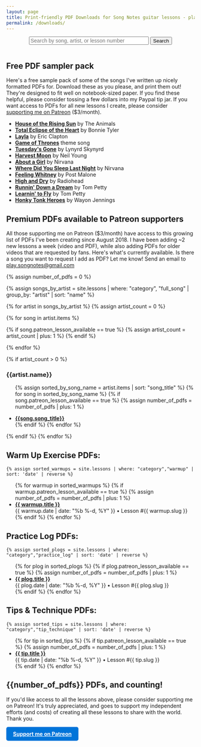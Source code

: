 ```yaml
---
layout: page
title: Print-friendly PDF Downloads for Song Notes guitar lessons - playsongnotes.com
permalink: /downloads/
---
```


  <!-- <div style="background: #FFA; padding: 16px; margin: 24px auto; max-width: 480px;">
    <p style="margin: 0;"><strong>Psst... I just launched a Patreon page!</strong> Get print-friendly PDFs for each new lesson I make for only $3/month. <a href="https://www.patreon.com/songnotes">Learn more »</a></p>
  </div> -->

<div style="text-align: center;">
  <form action="/search/" method="get" style="display: inline-block; text-align: left;">
    <input style="font-size: 14px; width: 320px;" type="text" id="search-box" name="query" placeholder="Search by song, artist, or lesson number">
    <input type="submit" value="Search" id="search-button">
  </form>
</div>

## Free PDF sampler pack

Here's a free sample pack of some of the songs I've written up nicely formatted PDFs for. Download these as you please, and print them out! They're designed to fit well on notebook-sized paper. If you find these helpful, please consider tossing a few dollars into my Paypal tip jar. If you want access to PDFs for all new lessons I create, please consider [supporting me on Patreon](https://www.patreon.com/songnotes) ($3/month).

<ul>
  <li><strong><a href="/printables/[Animals] House of the Rising Sun.pdf">House of the Rising Sun</a></strong> by The Animals</li>
  <li><strong><a href="/printables/[Bonnie Tyler] Total Eclipse of the Heart.pdf">Total Eclipse of the Heart</a></strong> by Bonnie Tyler</li>
  <li><strong><a href="/printables/[Eric Clapton] Layla.pdf">Layla</a></strong> by Eric Clapton</li>
  <li><strong><a href="/printables/[Game of Thrones] Theme Song.pdf">Game of Thrones</a></strong> theme song</li>
  <!-- <li><strong><a href="/printables/[Guy Clark] L.A. Freeway.pdf">LA Freeway</a></strong> by Guy Clark</li> -->
  <!-- <li><strong><a href="/printables/[Johnny Cash] Sunday Morning Coming Down.pdf">Sunday Morning Coming Down</a></strong> by Johnny Cash</li> -->
  <!-- <li><strong><a href="/printables/[Loggins and Messina] Dannys Song.pdf">Danny's Song</a></strong> by Loggins and Messina</li> -->
  <li><strong><a href="/printables/[Lynyrd Skynyrd] Tuesdays Gone.pdf">Tuesday's Gone</a></strong> by Lynyrd Skynyrd</li>
  <li><strong><a href="/printables/[Neil Young] Harvest Moon.pdf">Harvest Moon</a></strong> by Neil Young</li>
  <li><strong><a href="/printables/[Nirvana] About a Girl.pdf">About a Girl</a></strong> by Nirvana</li>
  <li><strong><a href="/printables/[Nirvana] Where Did You Sleep Last Night.pdf">Where Did You Sleep Last Night</a></strong> by Nirvana</li>
  <li><strong><a href="/printables/[Post Malone] Feeling Whitney.pdf">Feeling Whitney</a></strong> by Post Malone</li>
  <li><strong><a href="/printables/[Radiohead] High and Dry.pdf">High and Dry</a></strong> by Radiohead</li>
  <li><strong><a href="/printables/[Tom Petty] Runnin Down a Dream.pdf">Runnin' Down a Dream</a></strong> by Tom Petty</li>
  <li><strong><a href="/printables/[Tom Petty] Learnin to Fly.pdf">Learnin' to Fly</a></strong> by Tom Petty</li>
  <li><strong><a href="/printables/[Waylon Jennings] Honky Tonk Heroes.pdf">Honky Tonk Heroes</a></strong> by Wayon Jennings</li>
</ul>

## Premium PDFs available to Patreon supporters

All those supporting me on Patreon ($3/month) have access to this growing list of PDFs I've been creating since August 2018. I have been adding ~2 new lessons a week (video and PDF), while also adding PDFs for older videos that are requested by fans. Here's what's currently available. Is there a song you want to request I add as PDF? Let me know! Send an email to play.songnotes@gmail.com

{% assign number_of_pdfs = 0 %}



{% assign songs_by_artist = site.lessons | where: "category", "full_song" | group_by: "artist" | sort: "name" %}
<div style="column-count: 3; column-width: 300px;">
{% for artist in songs_by_artist %}
{% assign artist_count = 0 %}

{% for song in artist.items %}

  {% if song.patreon_lesson_available == true %}
    {% assign artist_count = artist_count | plus: 1 %}
  {% endif %}

{% endfor %}

{% if artist_count > 0 %}
  <h3 class="mbn">{{artist.name}}</h3>
  <ul>

  {% assign sorted_by_song_name = artist.items | sort: "song_title" %}
  {% for song in sorted_by_song_name %}
  {% if song.patreon_lesson_available == true %}
    {% assign number_of_pdfs = number_of_pdfs | plus: 1 %}
  <li><a href="{{song.patreon_lesson_url}}"><strong>{{song.song_title}}</strong></a></li>
  {% endif %}
  {% endfor %}


  </ul>
{% endif %}
{% endfor %}
</div>




## Warm Up Exercise PDFs:

    {% assign sorted_warmups = site.lessons | where: "category","warmup" | sort: 'date' | reverse %}
<ul>
    {% for warmup in sorted_warmups %}
      {% if warmup.patreon_lesson_available == true %}
      {% assign number_of_pdfs = number_of_pdfs | plus: 1 %}
<li><strong><a href="{{warmup.patreon_lesson_url}}">{{ warmup.title }}</a></strong><br /> <span class="small">{{ warmup.date | date: "%b %-d, %Y" }} • Lesson #{{ warmup.slug }}</span></li>
      {% endif %}
    {% endfor %}
</ul>

## Practice Log PDFs:

    {% assign sorted_plogs = site.lessons | where: "category","practice_log" | sort: 'date' | reverse %}
<ul>
    {% for plog in sorted_plogs %}
      {% if plog.patreon_lesson_available == true %}
      {% assign number_of_pdfs = number_of_pdfs | plus: 1 %}
<li><strong><a href="{{plog.patreon_lesson_url}}">{{ plog.title }}</a></strong><br /><span class="small">{{ plog.date | date: "%b %-d, %Y" }} • Lesson #{{ plog.slug }}</span></li>
      {% endif %}
    {% endfor %}
</ul>

## Tips & Technique PDFs:

    {% assign sorted_tips = site.lessons | where: "category","tip_technique" | sort: 'date' | reverse %}
<ul>
    {% for tip in sorted_tips %}
      {% if tip.patreon_lesson_available == true %}
      {% assign number_of_pdfs = number_of_pdfs | plus: 1 %}
<li><strong><a href="{{tip.patreon_lesson_url}}">{{ tip.title }}</a></strong><br /><span class="small">{{ tip.date | date: "%b %-d, %Y" }} • Lesson #{{ tip.slug }}</span></li>
      {% endif %}
    {% endfor %}
</ul>

## {{number_of_pdfs}} PDFs, and counting!

If you'd like access to all the lessons above, please consider supporting me on Patreon! It's truly appreciated, and goes to support my independent efforts (and costs) of creating all these lessons to share with the world. Thank you.

<a style="display: inline-block; padding: 10px 18px; background: #0074D9; font-weight: bold; color: white; border-radius: 5px;" href="http://patreon.com/songnotes">Support me on Patreon</a>
